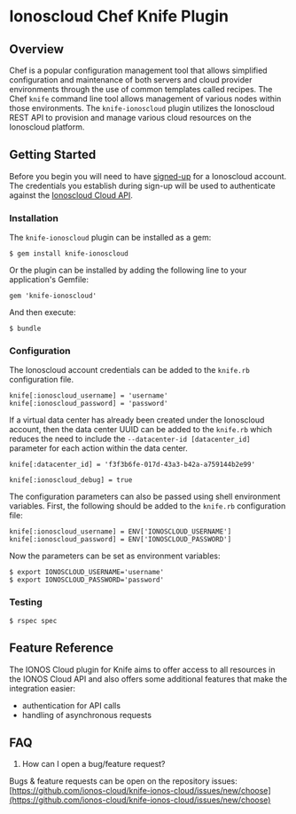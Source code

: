 # Ionoscloud Chef Knife Plugin

## Overview

Chef is a popular configuration management tool that allows simplified configuration and maintenance of both servers and cloud provider environments through the use of common templates called recipes. The Chef `knife` command line tool allows management of various nodes within those environments. The `knife-ionoscloud` plugin utilizes the Ionoscloud REST API to provision and manage various cloud resources on the Ionoscloud platform.

## Getting Started

Before you begin you will need to have [signed-up](https://www.ionos.com/enterprise-cloud/signup) for a Ionoscloud account. The credentials you establish during sign-up will be used to authenticate against the [Ionoscloud Cloud API](https://devops.ionos.com/api/).

### Installation

The `knife-ionoscloud` plugin can be installed as a gem:

    $ gem install knife-ionoscloud

Or the plugin can be installed by adding the following line to your application's Gemfile:

    gem 'knife-ionoscloud'

And then execute:

    $ bundle

### Configuration

The Ionoscloud account credentials can be added to the `knife.rb` configuration file.

    knife[:ionoscloud_username] = 'username'
    knife[:ionoscloud_password] = 'password'

If a virtual data center has already been created under the Ionoscloud account, then the data center UUID can be added to the `knife.rb` which reduces the need to include the `--datacenter-id [datacenter_id]` parameter for each action within the data center.

    knife[:datacenter_id] = 'f3f3b6fe-017d-43a3-b42a-a759144b2e99'

    knife[:ionoscloud_debug] = true

The configuration parameters can also be passed using shell environment variables. First, the following should be added to the `knife.rb` configuration file:

    knife[:ionoscloud_username] = ENV['IONOSCLOUD_USERNAME']
    knife[:ionoscloud_password] = ENV['IONOSCLOUD_PASSWORD']

Now the parameters can be set as environment variables:

    $ export IONOSCLOUD_USERNAME='username'
    $ export IONOSCLOUD_PASSWORD='password'

### Testing

    $ rspec spec

## Feature Reference

The IONOS Cloud plugin for Knife aims to offer access to all resources in the IONOS Cloud API and also offers some additional features that make the integration easier:

* authentication for API calls
* handling of asynchronous requests 

## FAQ

1. How can I open a bug/feature request? 

Bugs & feature requests can be open on the repository issues: [https://github.com/ionos-cloud/knife-ionos-cloud/issues/new/choose](https://github.com/ionos-cloud/knife-ionos-cloud/issues/new/choose)
